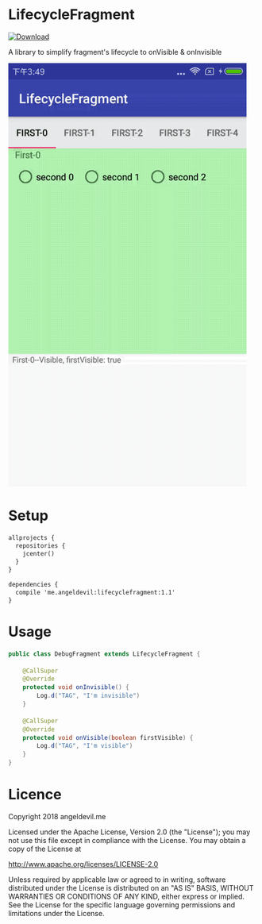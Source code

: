 # LifecycleFragment

[ ![Download](https://api.bintray.com/packages/angeldevil/Maven/LifecycleFragment/images/download.svg) ](https://bintray.com/angeldevil/Maven/LifecycleFragment/_latestVersion)

A library to simplify fragment's lifecycle to onVisible &amp; onInvisible

![](art/lifecyclefragment.gif)

Setup
========

```
allprojects {
  repositories {
    jcenter()
  }
}
```

```
dependencies {
  compile 'me.angeldevil:lifecyclefragment:1.1'
}
```

Usage
========

```java
public class DebugFragment extends LifecycleFragment {

    @CallSuper
    @Override
    protected void onInvisible() {
        Log.d("TAG", "I'm invisible")
    }

    @CallSuper
    @Override
    protected void onVisible(boolean firstVisible) {
        Log.d("TAG", "I'm visible")
    }
}
```

Licence
=========

Copyright 2018 angeldevil.me

Licensed under the Apache License, Version 2.0 (the "License");
you may not use this file except in compliance with the License.
You may obtain a copy of the License at

   http://www.apache.org/licenses/LICENSE-2.0

Unless required by applicable law or agreed to in writing, software
distributed under the License is distributed on an "AS IS" BASIS,
WITHOUT WARRANTIES OR CONDITIONS OF ANY KIND, either express or implied.
See the License for the specific language governing permissions and
limitations under the License.
